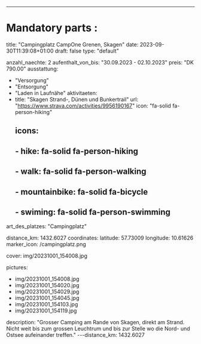 ---
# Mandatory parts :
title: "Campingplatz CampOne Grenen, Skagen"
date: 2023-09-30T11:39:08+01:00
draft: false
type: "default"

anzahl_naechte: 2
aufenthalt_von_bis: "30.09.2023 - 02.10.2023"
preis: "DK 790.00"
ausstattung:
  - "Versorgung"
  - "Entsorgung"
  - "Laden in Laufnähe"
aktivitaeten:
  - title: "Skagen Strand-, Dünen und Bunkertrail"
    url: "https://www.strava.com/activities/9956190167"
    icon: "fa-solid fa-person-hiking"
    ## icons:
    ## - hike: fa-solid fa-person-hiking
    ## - walk: fa-solid fa-person-walking
    ## - mountainbike: fa-solid fa-bicycle
    ## - swiming: fa-solid fa-person-swimming

art_des_platzes: "Campingplatz"

distance_km: 1432.6027
coordinates:
  latitude: 57.73009
  longitude: 10.61626
marker_icon: /campingplatz.png

cover: img/20231001_154008.jpg

pictures: 
  - img/20231001_154008.jpg
  - img/20231001_154020.jpg
  - img/20231001_154029.jpg
  - img/20231001_154045.jpg
  - img/20231001_154103.jpg
  - img/20231001_154119.jpg

description: "Grosser Camping am Rande von Skagen, direkt am Strand. Nicht weit bis zum grossen Leuchtrum und bis zur Stelle wo die Nord- und Ostsee aufeinander treffen."
---distance_km: 1432.6027
